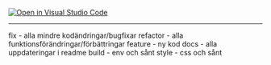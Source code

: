 [![Open in Visual Studio Code](https://classroom.github.com/assets/open-in-vscode-c66648af7eb3fe8bc4f294546bfd86ef473780cde1dea487d3c4ff354943c9ae.svg)](https://classroom.github.com/online_ide?assignment_repo_id=10556941&assignment_repo_type=AssignmentRepo)

---------

fix - alla mindre kodändringar/bugfixar
refactor - alla funktionsförändringar/förbättringar
feature - ny kod 
docs - alla uppdateringar i readme
build - env och sånt
style - css och sånt